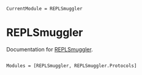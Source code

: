```@meta
CurrentModule = REPLSmuggler
```

# REPLSmuggler

Documentation for [REPLSmuggler](https://github.com/klafyvel/REPLSmuggler.jl).

```@index
```

```@autodocs
Modules = [REPLSmuggler, REPLSmuggler.Protocols]
```
